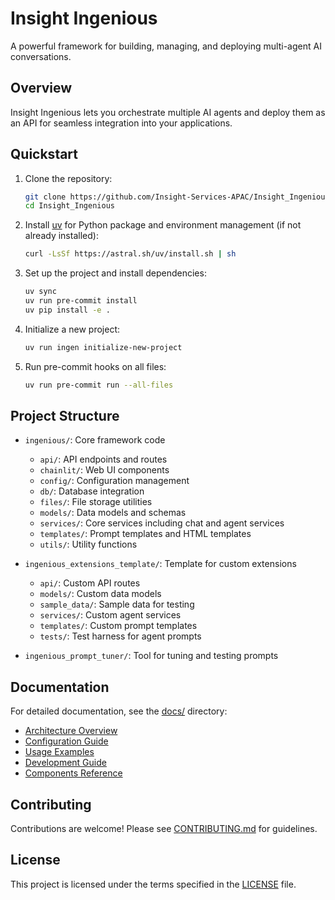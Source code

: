 # Insight Ingenious

A powerful framework for building, managing, and deploying multi-agent AI conversations.

## Overview
Insight Ingenious lets you orchestrate multiple AI agents and deploy them as an API for seamless integration into your applications.

## Quickstart

1. Clone the repository:
    ```bash
    git clone https://github.com/Insight-Services-APAC/Insight_Ingenious.git
    cd Insight_Ingenious
    ```

2. Install [uv](https://docs.astral.sh/uv/) for Python package and environment management (if not already installed):
    ```bash
    curl -LsSf https://astral.sh/uv/install.sh | sh
    ```

3. Set up the project and install dependencies:
    ```bash
    uv sync
    uv run pre-commit install
    uv pip install -e .
    ```

4. Initialize a new project:
    ```bash
    uv run ingen initialize-new-project
    ```

5. Run pre-commit hooks on all files:
    ```bash
    uv run pre-commit run --all-files
    ```

## Project Structure

- `ingenious/`: Core framework code
  - `api/`: API endpoints and routes
  - `chainlit/`: Web UI components
  - `config/`: Configuration management
  - `db/`: Database integration
  - `files/`: File storage utilities
  - `models/`: Data models and schemas
  - `services/`: Core services including chat and agent services
  - `templates/`: Prompt templates and HTML templates
  - `utils/`: Utility functions

- `ingenious_extensions_template/`: Template for custom extensions
  - `api/`: Custom API routes
  - `models/`: Custom data models
  - `sample_data/`: Sample data for testing
  - `services/`: Custom agent services
  - `templates/`: Custom prompt templates
  - `tests/`: Test harness for agent prompts

- `ingenious_prompt_tuner/`: Tool for tuning and testing prompts

## Documentation

For detailed documentation, see the [docs/](docs/) directory:

- [Architecture Overview](docs/architecture/README.md)
- [Configuration Guide](docs/configuration/README.md)
- [Usage Examples](docs/usage/README.md)
- [Development Guide](docs/development/README.md)
- [Components Reference](docs/components/README.md)

## Contributing

Contributions are welcome! Please see [CONTRIBUTING.md](CONTRIBUTING.md) for guidelines.

## License

This project is licensed under the terms specified in the [LICENSE](LICENSE) file.
